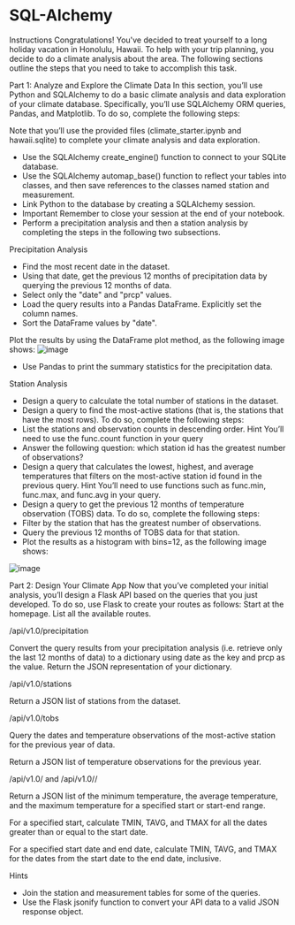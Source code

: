 # SQL-Alchemy

Instructions
Congratulations! You've decided to treat yourself to a long holiday vacation in Honolulu, Hawaii. To help with your trip planning, you decide to do a climate analysis about the area. The following sections outline the steps that you need to take to accomplish this task.

Part 1: Analyze and Explore the Climate Data
In this section, you’ll use Python and SQLAlchemy to do a basic climate analysis and data exploration of your climate database. Specifically, you’ll use SQLAlchemy ORM queries, Pandas, and Matplotlib. To do so, complete the following steps:

Note that you’ll use the provided files (climate_starter.ipynb and hawaii.sqlite) to complete your climate analysis and data exploration.
- Use the SQLAlchemy create_engine() function to connect to your SQLite database.
- Use the SQLAlchemy automap_base() function to reflect your tables into classes, and then save references to the classes named station and measurement.
- Link Python to the database by creating a SQLAlchemy session.
- Important Remember to close your session at the end of your notebook.
- Perform a precipitation analysis and then a station analysis by completing the steps in the following two subsections.

Precipitation Analysis

- Find the most recent date in the dataset.
- Using that date, get the previous 12 months of precipitation data by querying the previous 12 months of data.
- Select only the "date" and "prcp" values.
- Load the query results into a Pandas DataFrame. Explicitly set the column names.
- Sort the DataFrame values by "date".

Plot the results by using the DataFrame plot method, as the following image shows:
![image](https://github.com/nasr9000/SQL-Alchemy/assets/128746625/96b1779d-0761-4550-bc4a-a5737ec19419)
- Use Pandas to print the summary statistics for the precipitation data.

Station Analysis
- Design a query to calculate the total number of stations in the dataset.
- Design a query to find the most-active stations (that is, the stations that have the most rows). To do so, complete the following steps:
- List the stations and observation counts in descending order.
Hint You’ll need to use the func.count function in your query
- Answer the following question: which station id has the greatest number of observations?
- Design a query that calculates the lowest, highest, and average temperatures that filters on the most-active station id found in the previous query.
Hint You’ll need to use functions such as func.min, func.max, and func.avg in your query.
- Design a query to get the previous 12 months of temperature observation (TOBS) data. To do so, complete the following steps:
- Filter by the station that has the greatest number of observations.
- Query the previous 12 months of TOBS data for that station.
- Plot the results as a histogram with bins=12, as the following image shows:

![image](https://github.com/nasr9000/SQL-Alchemy/assets/128746625/5f57558d-69bc-4462-9ff3-d30e426892c9)

Part 2: Design Your Climate App
Now that you’ve completed your initial analysis, you’ll design a Flask API based on the queries that you just developed. To do so, use Flask to create your routes as follows:
Start at the homepage.
List all the available routes.

/api/v1.0/precipitation

Convert the query results from your precipitation analysis (i.e. retrieve only the last 12 months of data) to a dictionary using date as the key and prcp as the value.
Return the JSON representation of your dictionary.

/api/v1.0/stations

Return a JSON list of stations from the dataset.

/api/v1.0/tobs

Query the dates and temperature observations of the most-active station for the previous year of data.

Return a JSON list of temperature observations for the previous year.


/api/v1.0/<start> and /api/v1.0/<start>/<end>

Return a JSON list of the minimum temperature, the average temperature, and the maximum temperature for a specified start or start-end range.

For a specified start, calculate TMIN, TAVG, and TMAX for all the dates greater than or equal to the start date.

For a specified start date and end date, calculate TMIN, TAVG, and TMAX for the dates from the start date to the end date, inclusive.

Hints
- Join the station and measurement tables for some of the queries.
- Use the Flask jsonify function to convert your API data to a valid JSON response object.


